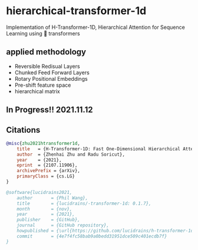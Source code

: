# hierarchical-transformer-1d
Implementation of H-Transformer-1D, Hierarchical Attention for Sequence Learning using 🤗 transformers

## applied methodology
- Reversible Redisual Layers
- Chunked Feed Forward Layers
- Rotary Positional Embeddings
- Pre-shift feature space
- hierarchical matrix

## In Progress!! 2021.11.12

## Citations
```bibtex
@misc{zhu2021htransformer1d,
    title   = {H-Transformer-1D: Fast One-Dimensional Hierarchical Attention for Sequences}, 
    author  = {Zhenhai Zhu and Radu Soricut},
    year    = {2021},
    eprint  = {2107.11906},
    archivePrefix = {arXiv},
    primaryClass = {cs.LG}
}
```
```bibtex
@software{lucidrains2021,
    author       = {Phil Wang},
    title        = {lucidrains/-transformer-1d: 0.1.7},
    month        = {nov},
    year         = {2021},
    publisher    = {GitHub},
    journal      = {GitHub repository},
    howpublished = {\url{https://github.com/lucidrains/h-transformer-1d}},
    commit       = {4e7f4fc58bab9a0bedd31951dce509c401ecdb7f}
}
```
